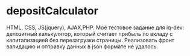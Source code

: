 # depositCalculator
HTML, CSS, JS(jquery), AJAX,PHP. 
Моё тестовое задание для iq-dev: 
депозитный калькулятор, который считает прибыль по вкладу с капитализацией без перезагрузки страницы. 
Реализовать фронт валидацию и отправку данных в json формате не удалось. 
